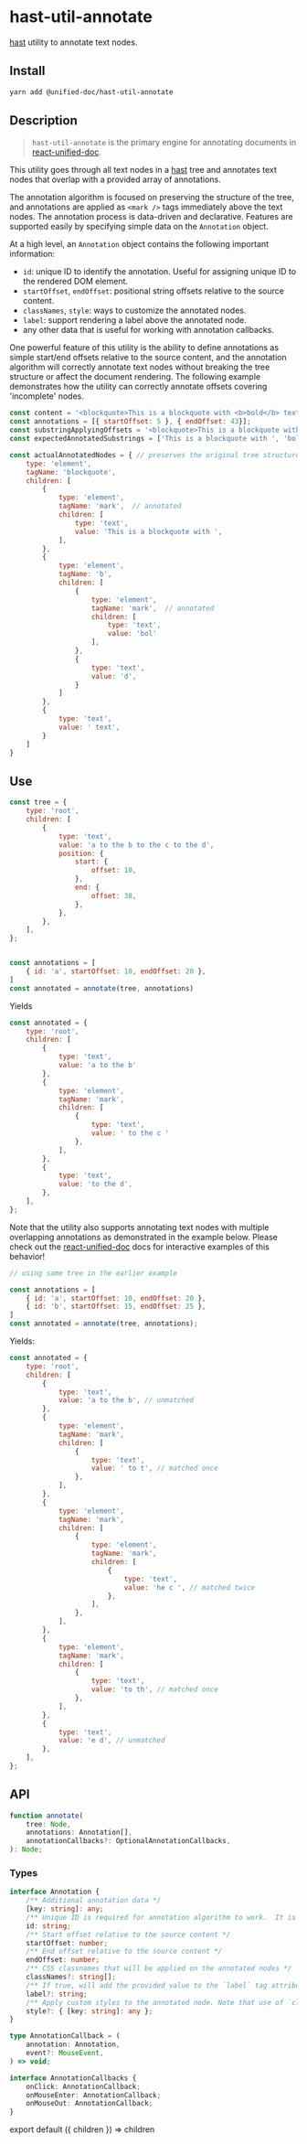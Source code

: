# hast-util-annotate
[hast][hast] utility to annotate text nodes.


## Install
```sh
yarn add @unified-doc/hast-util-annotate
```


## Description
> `hast-util-annotate` is the primary engine for annotating documents in [react-unified-doc][react-unified-doc].

This utility goes through all text nodes in a [hast][hast] tree and annotates text nodes that overlap with a provided array of annotations.

The annotation algorithm is focused on preserving the structure of the tree, and annotations are applied as `<mark />` tags immediately above the text nodes.  The annotation process is data-driven and declarative.  Features are supported easily by specifying simple data on the `Annotation` object.

At a high level, an `Annotation` object contains the following important information:
- `id`: unique ID to identify the annotation.  Useful for assigning unique ID to the rendered DOM element.
- `startOffset`, `endOffset`: positional string offsets relative to the source content.
- `classNames`, `style`: ways to customize the annotated nodes.
- `label`: support rendering a label above the annotated node.
- any other data that is useful for working with annotation callbacks.

One powerful feature of this utility is the ability to define annotations as simple start/end offsets relative to the source content, and the annotation algorithm will correctly annotate text nodes without breaking the tree structure or affect the document rendering. The following example demonstrates how the utility can correctly annotate offsets covering 'incomplete' nodes.

```js
const content = '<blockquote>This is a blockquote with <b>bold</b> text</blockquote>';
const annotations = [{ startOffset: 5 }, { endOffset: 43}];
const substringApplyingOffsets = '<blockquote>This is a blockquote with <b>bol'; // naively rendering this leads to broken trees
const expectedAnnotatedSubstrings = ['This is a blockquote with ', 'bol']

const actualAnnotatedNodes = { // preserves the original tree structure
	type: 'element',
	tagName: 'blockquote',
	children: [
		{
			type: 'element',
			tagName: 'mark',  // annotated
			children: [
				type: 'text',
				value: 'This is a blockquote with ',
			],
		},
		{
			type: 'element',
			tagName: 'b',
			children: [
				{
					type: 'element',
					tagName: 'mark',  // annotated
					children: [
						type: 'text',
						value: 'bol'
					],
				},
				{
					type: 'text',
					value: 'd',
				}
			]
		},
		{
			type: 'text',
			value: ' text',
		}
	]
}
```


## Use
```js
const tree = {
	type: 'root',
	children: [
		{
			type: 'text',
			value: 'a to the b to the c to the d',
			position: {
				start: {
					offset: 10,
				},
				end: {
					offset: 38,
				},
			},
		},
	],
};


const annotations = [
	{ id: 'a', startOffset: 10, endOffset: 20 },
]
const annotated = annotate(tree, annotations)
```

Yields
```js
const annotated = {
	type: 'root',
	children: [
		{
			type: 'text',
			value: 'a to the b'
		},
		{
			type: 'element',
			tagName: 'mark',
			children: [
				{
					type: 'text',
					value: ' to the c '
				},
			],
		},
		{
			type: 'text',
			value: 'to the d',
		},
	],
};
```


Note that the utility also supports annotating text nodes with multiple overlapping annotations as demonstrated in the example below.  Please check out the [react-unified-doc][react-unified-doc] docs for interactive examples of this behavior!

```js
// using same tree in the earlier example

const annotations = [
	{ id: 'a', startOffset: 10, endOffset: 20 },
	{ id: 'b', startOffset: 15, endOffset: 25 },
]
const annotated = annotate(tree, annotations);
```

Yields:
```js
const annotated = {
	type: 'root',
	children: [
		{
			type: 'text',
			value: 'a to the b', // unmatched
		},
		{
			type: 'element',
			tagName: 'mark',
			children: [
				{
					type: 'text',
					value: ' to t', // matched once
				},
			],
		},
		{
			type: 'element',
			tagName: 'mark',
			children: [
				{
					type: 'element',
					tagName: 'mark',
					children: [
						{
							type: 'text',
							value: 'he c ', // matched twice
						},
					],
				},
			],
		},
		{
			type: 'element',
			tagName: 'mark',
			children: [
				{
					type: 'text',
					value: 'to th', // matched once
				},
			],
		},
		{
			type: 'text',
			value: 'e d', // unmatched
		},
	],
};
```


## API
```ts
function annotate(
	tree: Node,
	annotations: Annotation[],
	annotationCallbacks?: OptionalAnnotationCallbacks,
): Node;
```

### Types
```ts
interface Annotation {
	/** Additional annotation data */
	[key: string]: any;
	/** Unique ID is required for annotation algorithm to work.  It is also used to uniquely assign ID values to generated <mark /> nodes which is convenient for selecting the element itself. */
	id: string;
	/** Start offset relative to the source content */
	startOffset: number;
	/** End offset relative to the source content */
	endOffset: number;
	/** CSS classnames that will be applied on the annotated nodes */
	classNames?: string[];
	/** If true, will add the provided value to the `label` tag attribute.  Useful for displaying the label with custom CSS:before selectors. */
	label?: string;
	/** Apply custom styles to the annotated node. Note that use of `classNames` prop is preferred. */
	style?: { [key: string]: any };
}

type AnnotationCallback = (
	annotation: Annotation,
	event?: MouseEvent,
) => void;

interface AnnotationCallbacks {
	onClick: AnnotationCallback;
	onMouseEnter: AnnotationCallback;
	onMouseOut: AnnotationCallback;
}
```


<!-- Links -->
[hast]: https://github.com/syntax-tree/hast
[react-unified-doc]: ../react-unified-doc/readme

<!-- Hack to make importing mdx work in docz/gatsby... -->
export default ({ children }) => children
